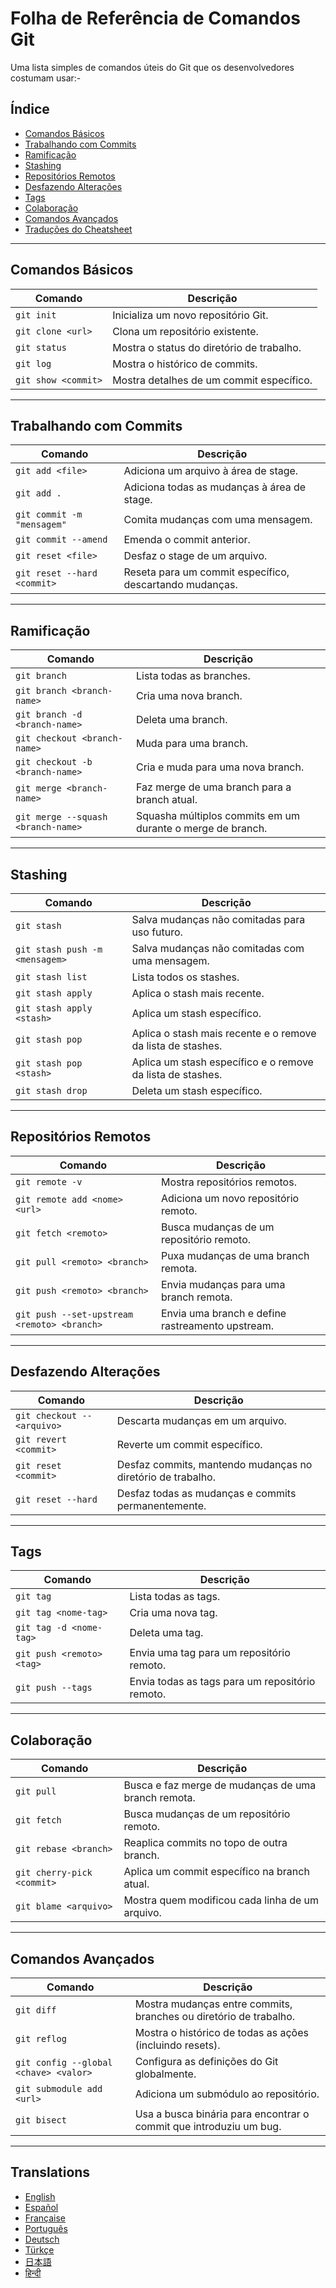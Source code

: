 # Folha de Referência de Comandos Git

Uma lista simples de comandos úteis do Git que os desenvolvedores costumam usar:-

## Índice

- [Comandos Básicos](#comandos-básicos)
- [Trabalhando com Commits](#trabalhando-com-commits)
- [Ramificação](#ramificação)
- [Stashing](#stashing)
- [Repositórios Remotos](#repositórios-remotos)
- [Desfazendo Alterações](#desfazendo-alterações)
- [Tags](#tags)
- [Colaboração](#colaboração)
- [Comandos Avançados](#comandos-avançados)
- [Traduções do Cheatsheet](#translations)

---

## Comandos Básicos

| Comando               | Descrição                                 |
|-----------------------|-------------------------------------------|
| `git init`            | Inicializa um novo repositório Git.      |
| `git clone <url>`     | Clona um repositório existente.          |
| `git status`          | Mostra o status do diretório de trabalho.|
| `git log`             | Mostra o histórico de commits.           |
| `git show <commit>`   | Mostra detalhes de um commit específico. |

---

## Trabalhando com Commits

| Comando                       | Descrição                                  |
|-------------------------------|--------------------------------------------|
| `git add <file>`              | Adiciona um arquivo à área de stage.      |
| `git add .`                   | Adiciona todas as mudanças à área de stage.|
| `git commit -m "mensagem"`    | Comita mudanças com uma mensagem.          |
| `git commit --amend`          | Emenda o commit anterior.                  |
| `git reset <file>`            | Desfaz o stage de um arquivo.               |
| `git reset --hard <commit>`   | Reseta para um commit específico, descartando mudanças. |

---

## Ramificação

| Comando                        | Descrição                                  |
|--------------------------------|--------------------------------------------|
| `git branch`                   | Lista todas as branches.                  |
| `git branch <branch-name>`     | Cria uma nova branch.                     |
| `git branch -d <branch-name>`  | Deleta uma branch.                        |
| `git checkout <branch-name>`   | Muda para uma branch.                     |
| `git checkout -b <branch-name>`| Cria e muda para uma nova branch.         |
| `git merge <branch-name>`      | Faz merge de uma branch para a branch atual.|
| `git merge --squash <branch-name>`| Squasha múltiplos commits em um durante o merge de branch.|

---

## Stashing

| Comando                  | Descrição                                   |
|--------------------------|---------------------------------------------|
| `git stash`              | Salva mudanças não comitadas para uso futuro.|
| `git stash push -m <mensagem>`| Salva mudanças não comitadas com uma mensagem.|
| `git stash list`         | Lista todos os stashes.                    |
| `git stash apply`        | Aplica o stash mais recente.               |
| `git stash apply <stash>`| Aplica um stash específico.                |
| `git stash pop` | Aplica o stash mais recente e o remove da lista de stashes. |
| `git stash pop <stash>` | Aplica um stash específico e o remove da lista de stashes. |
| `git stash drop`         | Deleta um stash específico.                |

---

## Repositórios Remotos

| Comando                                   | Descrição                                   |
|-------------------------------------------|---------------------------------------------|
| `git remote -v`                           | Mostra repositórios remotos.               |
| `git remote add <nome> <url>`             | Adiciona um novo repositório remoto.       |
| `git fetch <remoto>`                      | Busca mudanças de um repositório remoto.   |
| `git pull <remoto> <branch>`              | Puxa mudanças de uma branch remota.        |
| `git push <remoto> <branch>`              | Envia mudanças para uma branch remota.     |
| `git push --set-upstream <remoto> <branch>` | Envia uma branch e define rastreamento upstream.|

---

## Desfazendo Alterações

| Comando                        | Descrição                                   |
|--------------------------------|---------------------------------------------|
| `git checkout -- <arquivo>`    | Descarta mudanças em um arquivo.            |
| `git revert <commit>`          | Reverte um commit específico.               |
| `git reset <commit>`           | Desfaz commits, mantendo mudanças no diretório de trabalho.|
| `git reset --hard`             | Desfaz todas as mudanças e commits permanentemente.|

---

## Tags

| Comando                    | Descrição                                   |
|----------------------------|---------------------------------------------|
| `git tag`                  | Lista todas as tags.                       |
| `git tag <nome-tag>`       | Cria uma nova tag.                         |
| `git tag -d <nome-tag>`    | Deleta uma tag.                            |
| `git push <remoto> <tag>`  | Envia uma tag para um repositório remoto.  |
| `git push --tags`          | Envia todas as tags para um repositório remoto.|

---

## Colaboração

| Comando                             | Descrição                                   |
|-------------------------------------|---------------------------------------------|
| `git pull`                          | Busca e faz merge de mudanças de uma branch remota.|
| `git fetch`                         | Busca mudanças de um repositório remoto.   |
| `git rebase <branch>`               | Reaplica commits no topo de outra branch.  |
| `git cherry-pick <commit>`          | Aplica um commit específico na branch atual.|
| `git blame <arquivo>`               | Mostra quem modificou cada linha de um arquivo.|

---

## Comandos Avançados

| Comando                        | Descrição                                   |
|--------------------------------|---------------------------------------------|
| `git diff`                     | Mostra mudanças entre commits, branches ou diretório de trabalho.|
| `git reflog`                   | Mostra o histórico de todas as ações (incluindo resets).|
| `git config --global <chave> <valor>` | Configura as definições do Git globalmente.|
| `git submodule add <url>`      | Adiciona um submódulo ao repositório.       |
| `git bisect`                   | Usa a busca binária para encontrar o commit que introduziu um bug.|

---

## Translations

- [English](README.md)
- [Español](README.es.md)
- [Française](README.fr.md)
- [Português](README.pt.md)
- [Deutsch](README.de.md)
- [Türkçe](README.tr.md)
- [日本語](README.jp.md)
- [हिन्दी](README.hi.md)